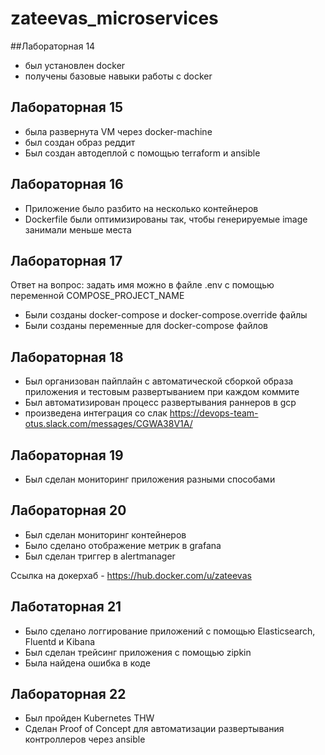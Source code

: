 # zateevas_microservices
##Лабораторная 14

* был установлен docker
* получены базовые навыки работы с docker

## Лабораторная 15

* была развернута VM через docker-machine
* был создан образ реддит
* Был создан автодеплой с помощью terraform и ansible

## Лабораторная 16

* Приложение было разбито на несколько контейнеров
* Dockerfile были оптимизированы так, чтобы генерируемые image занимали меньше места 

## Лабораторная 17

Ответ на вопрос: задать имя можно в файле .env с помощью переменной COMPOSE_PROJECT_NAME

* Были созданы docker-compose и docker-compose.override файлы 
* Были созданы переменные для docker-compose файлов

## Лабораторная 18

* Был организован пайплайн с автоматической сборкой образа приложения и тестовым развертыванием при каждом коммите
* Был автоматизирован процесс развертывания раннеров в gcp
* произведена интеграция со слак https://devops-team-otus.slack.com/messages/CGWA38V1A/


## Лабораторная 19

* Был сделан мониторинг приложения разными способами

## Лабораторная 20

* Был сделан мониторинг контейнеров
* Было сделано отображение метрик в grafana
* Был сделан триггер в alertmanager

Ссылка на докерхаб - https://hub.docker.com/u/zateevas


## Лаботаторная 21

* Было сделано логгирование приложений с помощью Elasticsearch, Fluentd и Kibana
* Был сделан трейсинг приложения с помощью zipkin
* Была найдена ошибка в коде


## Лабораторная 22

* Был пройден Kubernetes THW
* Сделан Proof of Concept для автоматизации развертывания контроллеров через ansible
